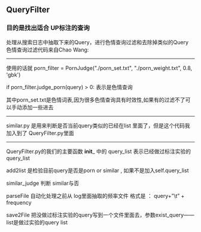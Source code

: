 ## QueryFilter
### 目的是找出适合 UP标注的查询
处理从搜索日志中抽取下来的Query，进行色情查询过滤和去除掉类似的Query
色情查询过滤代码来自Chao Wang:
************
使用的话就
porn_filter = PornJudge("./porn_set.txt", "./porn_weight.txt", 0.8, 'gbk')

if porn_filter.judge_porn(query) > 0: 
表示是色情查询

其中porn_set.txt是色情词表,因为很多色情查询具有时效性,如果有的过滤不了可以手动添加一些进去
*************


similar.py 是用来判断是否当前query类似的已经在list 里面了，但是这个代码我加入到了 QueryFilter.py里面


**** 

QueryFilter.py的我们的主要函数
__init___ 中的 query_list 表示已经做过标注实验的query_list

add2list 是检验目前query是否是porn or similar , 如果不是加入self.query_list

similar_judge 判断 similar与否

parseFile 自动化处理之前从 log里面抽取的频率文件
格式是 ： query+”\t” + frequency

save2File 把没做过标注实验的query写到一个文件里面去，参数exist_query——list是做过实验的query list